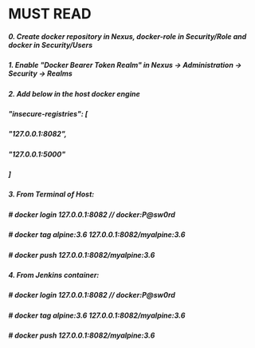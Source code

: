 # MUST READ

##### 0. Create docker repository in Nexus, docker-role in Security/Role and docker in Security/Users
##### 
##### 1. Enable "Docker Bearer Token Realm" in Nexus -> Administration -> Security -> Realms
##### 
##### 2. Add below in the host docker engine
#####
#####    "insecure-registries": [
#####      "127.0.0.1:8082",
#####      "127.0.0.1:5000"
#####    ]
##### 
##### 3. From Terminal of Host:
#####     # docker login 127.0.0.1:8082 // docker:P@sw0rd
#####     # docker tag alpine:3.6 127.0.0.1:8082/myalpine:3.6
#####     # docker push 127.0.0.1:8082/myalpine:3.6
##### 
##### 4. From Jenkins container:
#####     # docker login 127.0.0.1:8082 // docker:P@sw0rd
#####     # docker tag alpine:3.6 127.0.0.1:8082/myalpine:3.6
#####     # docker push 127.0.0.1:8082/myalpine:3.6
##### 
